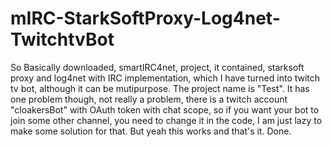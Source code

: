 # mIRC-StarkSoftProxy-Log4net-TwitchtvBot
So Basically downloaded, smartIRC4net, project, it contained, starksoft proxy and log4net with IRC implementation, which I have turned into twitch tv bot, although it can be mutipurpose. The project name is "Test".
It has one problem though, not really a problem, there is a twitch account "cloakersBot" with OAuth token with chat scope, so if you want your bot to join some other channel, you need to change it in the code, I am just lazy to make some solution for that. But yeah this works and that's it. Done.
